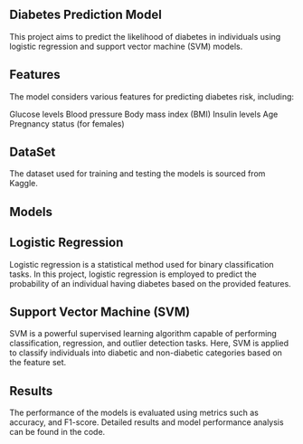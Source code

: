 ##  Diabetes Prediction Model
This project aims to predict the likelihood of diabetes in individuals using logistic regression and support vector machine (SVM) models.

## Features
The model considers various features for predicting diabetes risk, including:

Glucose levels
Blood pressure
Body mass index (BMI)
Insulin levels
Age
Pregnancy status (for females)

## DataSet
The dataset used for training and testing the models is sourced from Kaggle.

## Models
## Logistic Regression
Logistic regression is a statistical method used for binary classification tasks. In this project, logistic regression is employed to predict the probability of an individual having diabetes based on the provided features.

## Support Vector Machine (SVM)
SVM is a powerful supervised learning algorithm capable of performing classification, regression, and outlier detection tasks. Here, SVM is applied to classify individuals into diabetic and non-diabetic categories based on the feature set.

## Results
The performance of the models is evaluated using metrics such as accuracy, and F1-score. Detailed results and model performance analysis can be found in the code.
